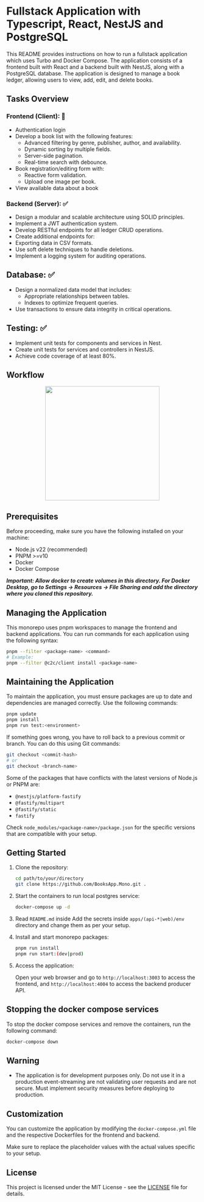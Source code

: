 # Fullstack Application with Typescript, React, NestJS and PostgreSQL

This README provides instructions on how to run a fullstack application which uses Turbo and Docker Compose. The application consists of a frontend built with React and a backend built with NestJS, along with a PostgreSQL database. The application is designed to manage a book ledger, allowing users to view, add, edit, and delete books.

## Tasks Overview

### Frontend (Client): 🔨
- Authentication login
- Develop a book list with the following features:
  - Advanced filtering by genre, publisher, author, and availability.
  - Dynamic sorting by multiple fields.
  - Server-side pagination.
  - Real-time search with debounce.
- Book registration/editing form with:
  - Reactive form validation.
  - Upload one image per book.
- View available data about a book

### Backend (Server): ✅
-  Design a modular and scalable architecture using SOLID principles.
-  Implement a JWT authentication system.
-  Develop RESTful endpoints for all ledger CRUD operations.
-  Create additional endpoints for:
-  Exporting data in CSV formats.
-  Use soft delete techniques to handle deletions.
-  Implement a logging system for auditing operations.

## Database: ✅
- Design a normalized data model that includes:
   - Appropriate relationships between tables.
   - Indexes to optimize frequent queries.
- Use transactions to ensure data integrity in critical operations.

## Testing: ✅
-  Implement unit tests for components and services in Nest.
-  Create unit tests for services and controllers in NestJS.
-  Achieve code coverage of at least 80%.

## Workflow

<p align="center">
  <img src="diagram.gif" style="height: 300px; width: auto;" />
</p>

## Prerequisites

Before proceeding, make sure you have the following installed on your machine:

- Node.js v22 (recommended)
- PNPM >=v10
- Docker
- Docker Compose

__*Important: Allow docker to create volumes in this directory. For Docker Desktop, go to Settings -> Resources -> File Sharing and add the directory where you cloned this repository.*__

## Managing the Application

This monorepo uses pnpm workspaces to manage the frontend and backend applications. You can run commands for each application using the following syntax:

```bash
pnpm --filter <package-name> <command>
# Example:
pnpm --filter @c2c/client install <package-name>
```

## Maintaining the Application

To maintain the application, you must ensure packages are up to date and dependencies are managed correctly. Use the following commands:

```bash
pnpm update
pnpm install
pnpm run test:<environment>
```

If something goes wrong, you have to roll back to a previous commit or branch. You can do this using Git commands:

```bash
git checkout <commit-hash>
# or
git checkout <branch-name>
```

Some of the packages that have conflicts with the latest versions of Node.js or PNPM are:

- `@nestjs/platform-fastify`
- `@fastify/multipart`
- `@fastify/static`
- `fastify`

Check `node_modules/<package-name>/package.json` for the specific versions that are compatible with your setup.

## Getting Started

1. Clone the repository:

    ```bash
    cd path/to/your/directory
    git clone https://github.com/BooksApp.Mono.git .
    ```

2. Start the containers to run local postgres service:

    ```bash
    docker-compose up -d
    ```

3. Read `README.md` inside Add the secrets inside `apps/(api-*|web)/env` directory and change them as per your setup.

4. Install and start monorepo packages:
    
    ```bash
    pnpm run install
    pnpm run start:(dev|prod)
    ```

5. Access the application:

    Open your web browser and go to `http://localhost:3003` to access the frontend, and `http://localhost:4004` to access the backend producer API.

## Stopping the docker compose services

To stop the docker compose services and remove the containers, run the following command:

```bash
docker-compose down
```

## Warning 

- The application is for development purposes only. Do not use it in a production event-streaming are not validating user requests and are not secure. Must implement security measures before deploying to production.

## Customization

You can customize the application by modifying the `docker-compose.yml` file and the respective Dockerfiles for the frontend and backend.

Make sure to replace the placeholder values with the actual values specific to your setup.

## License

This project is licensed under the MIT License - see the [LICENSE](LICENSE) file for details.
